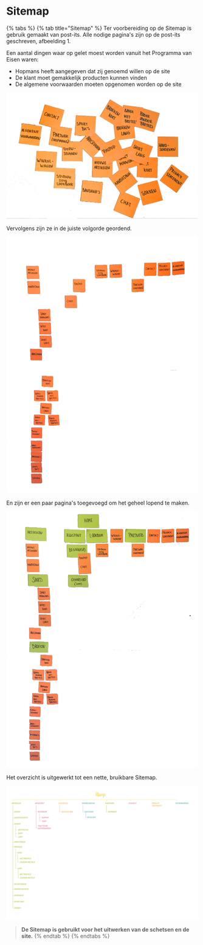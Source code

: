 # Sitemap



{% tabs %}
{% tab title="Sitemap" %}
Ter voorbereiding op de Sitemap is gebruik gemaakt van post-its. Alle nodige pagina's zijn op de post-its geschreven, afbeelding 1.

Een aantal dingen waar op gelet moest worden vanuit het Programma van Eisen waren:

* Hopmans heeft aangegeven dat zij genoemd willen op de site 
* De klant moet gemakkelijk producten kunnen vinden
* De algemene voorwaarden moeten opgenomen worden op de site

![Afbeelding 1 \| Post-its met nodige pagina&apos;s](../../../.gitbook/assets/afbeelding_sitemap_plakkers.jpg)

Vervolgens zijn ze in de juiste volgorde geordend. 

![Afbeelding 2 \| Post-its geordend](../../../.gitbook/assets/afbeelding_sitemap_3muur.jpg)

En zijn er een paar pagina's toegevoegd om het geheel lopend te maken.

![Afbeelding 3 \| Volledige Sitemap](../../../.gitbook/assets/afbeelding_sitemap_2muur.jpg)

Het overzicht is uitgewerkt tot een nette, bruikbare Sitemap.

![Afbeelding 4 \| Nette Sitemap](../../../.gitbook/assets/figuur_sitemap.jpg)

> **De Sitemap is gebruikt voor het uitwerken van de schetsen en de site.**
{% endtab %}
{% endtabs %}

